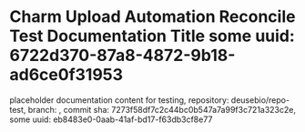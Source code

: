 # Charm Upload Automation Reconcile Test Documentation Title some uuid: 6722d370-87a8-4872-9b18-ad6ce0f31953
 placeholder documentation content for testing,  repository: deusebio/repo-test,  branch: ,  commit sha: 7273f58df7c2c44bc0b547a7a99f3c721a323c2e,  some uuid: eb8483e0-0aab-41af-bd17-f63db3cf8e77